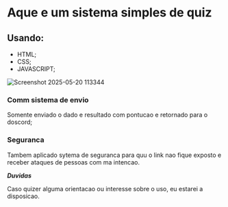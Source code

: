 

# Aque e um sistema simples de quiz

## Usando:

- HTML;
- CSS;
- JAVASCRIPT;

![Screenshot 2025-05-20 113344](https://github.com/user-attachments/assets/814a695d-eda6-4a06-8a97-258c7d02221f)



### Comm sistema de envio

Somente enviado o dado e resultado com pontucao e retornado para o doscord;


### Seguranca


Tambem aplicado sytema de seguranca para quu o link nao fique exposto e receber ataques de pessoas com ma intencao.


***Duvidas***

Caso quizer alguma orientacao ou interesse sobre o uso, eu estarei a disposicao. 


